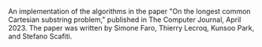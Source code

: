 An implementation of the algorithms in the paper "On the longest common Cartesian substring problem," published in The Computer Journal, April 2023. The paper was written by Simone Faro, Thierry Lecroq, Kunsoo Park, and Stefano Scafiti.

